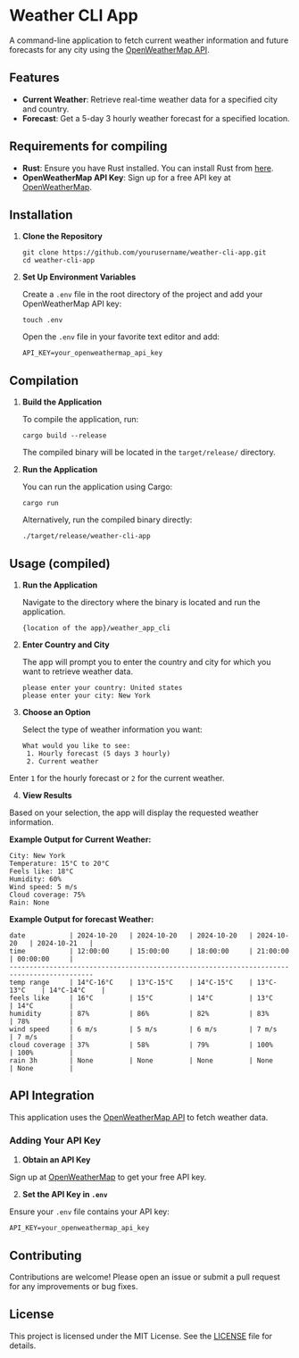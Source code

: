 # Weather CLI App

A command-line application to fetch current weather information and future forecasts for any city using the [OpenWeatherMap API](https://openweathermap.org/).

## Features

- **Current Weather**: Retrieve real-time weather data for a specified city and country.
- **Forecast**: Get a 5-day 3 hourly weather forecast for a specified location.

## Requirements for compiling

- **Rust**: Ensure you have Rust installed. You can install Rust from [here](https://www.rust-lang.org/tools/install).
- **OpenWeatherMap API Key**: Sign up for a free API key at [OpenWeatherMap](https://home.openweathermap.org/users/sign_up).

## Installation

1. **Clone the Repository**

   ```
   git clone https://github.com/yourusername/weather-cli-app.git
   cd weather-cli-app
   ```

2. **Set Up Environment Variables**

   Create a `.env` file in the root directory of the project and add your OpenWeatherMap API key:

   ```
   touch .env
   ```

   Open the `.env` file in your favorite text editor and add:

   ```
   API_KEY=your_openweathermap_api_key
   ```

## Compilation

1. **Build the Application**

   To compile the application, run:

   ```
   cargo build --release
   ```

   The compiled binary will be located in the `target/release/` directory.

2. **Run the Application**

   You can run the application using Cargo:

   ```
   cargo run
   ```

   Alternatively, run the compiled binary directly:

   ```
   ./target/release/weather-cli-app
   ```

## Usage (compiled)

1. **Run the Application**

   Navigate to the directory where the binary is located and run the application.
   ```
   {location of the app}/weather_app_cli
   ```

2. **Enter Country and City**

   The app will prompt you to enter the country and city for which you want to retrieve weather data.
   ```
   please enter your country: United states 
   please enter your city: New York
   ```

3. **Choose an Option**

   Select the type of weather information you want:
   ```
   What would you like to see:
    1. Hourly forecast (5 days 3 hourly)
    2. Current weather
   ```

Enter `1` for the hourly forecast or `2` for the current weather.

4. **View Results**

Based on your selection, the app will display the requested weather information.

**Example Output for Current Weather:**
```
City: New York 
Temperature: 15°C to 20°C 
Feels like: 18°C 
Humidity: 60% 
Wind speed: 5 m/s 
Cloud coverage: 75% 
Rain: None
```

**Example Output for forecast Weather:**
```
date           | 2024-10-20   | 2024-10-20   | 2024-10-20   | 2024-10-20   | 2024-10-21   | 
time           | 12:00:00     | 15:00:00     | 18:00:00     | 21:00:00     | 00:00:00     | 
-------------------------------------------------------------------------------------------
temp range     | 14°C-16°C    | 13°C-15°C    | 14°C-15°C    | 13°C-13°C    | 14°C-14°C    | 
feels like     | 16°C         | 15°C         | 14°C         | 13°C         | 14°C         | 
humidity       | 87%          | 86%          | 82%          | 83%          | 78%          | 
wind speed     | 6 m/s        | 5 m/s        | 6 m/s        | 7 m/s        | 7 m/s        | 
cloud coverage | 37%          | 58%          | 79%          | 100%         | 100%         | 
rain 3h        | None         | None         | None         | None         | None         |
```

## API Integration

This application uses the [OpenWeatherMap API](https://openweathermap.org/api) to fetch weather data.

### Adding Your API Key

1. **Obtain an API Key**

Sign up at [OpenWeatherMap](https://home.openweathermap.org/users/sign_up) to get your free API key.

2. **Set the API Key in `.env`**

Ensure your `.env` file contains your API key:

```
API_KEY=your_openweathermap_api_key
```

## Contributing

Contributions are welcome! Please open an issue or submit a pull request for any improvements or bug fixes.

## License

This project is licensed under the MIT License. See the [LICENSE](LICENSE) file for details.


